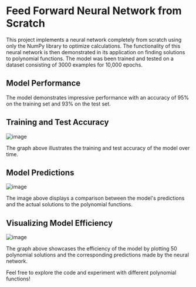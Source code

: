 # Feed Forward Neural Network from Scratch


This project implements a neural network completely from scratch using only the NumPy library to optimize calculations. The functionality of this neural network is then demonstrated in its application on finding solutions to polynomial functions. The model was been trained and tested on a dataset consisting of 3000 examples for 10,000 epochs.

## Model Performance

The model demonstrates impressive performance with an accuracy of 95% on the training set and 93% on the test set. 

## Training and Test Accuracy

![image](https://github.com/KarlYazigi/FFNN/assets/66206934/2e7b75c6-1b39-4772-abb9-2d4c58dcacd4)


The graph above illustrates the training and test accuracy of the model over time.

## Model Predictions

![image](https://github.com/KarlYazigi/FFNN/assets/66206934/5429d318-c2de-481f-b58f-207b1af15503)


The image above displays a comparison between the model's predictions and the actual solutions to the polynomial functions.

## Visualizing Model Efficiency

![image](https://github.com/KarlYazigi/FFNN/assets/66206934/fc47b542-1353-4f2f-8ddb-dcfa81d035c3)


The graph above showcases the efficiency of the model by plotting 50 polynomial solutions and the corresponding predictions made by the neural network.

Feel free to explore the code and experiment with different polynomial functions!



